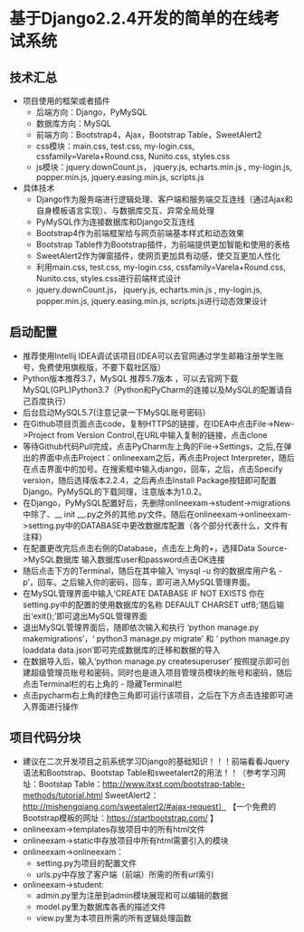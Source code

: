 # 基于Django2.2.4开发的简单的在线考试系统

## 技术汇总

+ 项目使用的框架或者插件
  + 后端方向：Django，PyMySQL
  + 数据库方向：MySQL
  + 前端方向：Bootstrap4，Ajax，Bootstrap Table，SweetAlert2
  + css模块：main.css,  test.css, my-login.css,  cssfamily=Varela+Round.css, Nunito.css, styles.css
  + js模块：jquery.downCount.js， jquery.js,  echarts.min.js ,  my-login.js,  popper.min.js,  jquery.easing.min.js, scripts.js
+ 具体技术
  + Django作为服务端进行逻辑处理、客户端和服务端交互连线（通过Ajax和自身模板语言实现）、与数据库交互、异常全局处理
  + PyMySQL作为连接数据库和Django交互连线
  + Bootstrap4作为前端框架给与网页前端基本样式和动态效果
  + Bootstrap Table作为Bootstrap插件，为前端提供更加智能和使用的表格
  + SweetAlert2作为弹窗插件，使网页更加具有动感，使交互更加人性化
  + 利用main.css,  test.css, my-login.css,  cssfamily=Varela+Round.css, Nunito.css, styles.css进行前端样式设计
  + jquery.downCount.js， jquery.js,  echarts.min.js ,  my-login.js,  popper.min.js,  jquery.easing.min.js, scripts.js进行动态效果设计

## 启动配置

+ 推荐使用Intellij IDEA调试该项目(IDEA可以去官网通过学生邮箱注册学生账号，免费使用旗舰版，不要下载社区版）
+ Python版本推荐3.7，MySQL 推荐5.7版本 ，可以去官网下载 MySQL(GPL)Python3.7（Python和PyCharm的连接以及MySQL的配置请自己百度执行）
+ 后台启动MySQL5.7(注意记录一下MySQL账号密码）
+ 在Github项目页面点击code，复制HTTPS的链接，在IDEA中点击File->New->Project from Version Control,在URL中输入复制的链接，点击clone
+ 等待Github代码Pull完成，点击PyCharm左上角的File->Settings，之后,在弹出的界面中点击Project：onlineexam之后，再点击Project Interpreter，随后在点击界面中的加号。在搜索框中输入django，回车，之后，点击Specify version，随后选择版本2.2.4，之后再点击Install Package按钮即可配置Django。PyMySQL的下载同理，注意版本为1.0.2。
+ 在Django，PyMySQL配置好后，先删除onlineexam->student->migrations中除了、__ init __.py之外的其他.py文件。随后在onlineexam->onlineexam->setting.py中的DATABASE中更改数据库配置（各个部分代表什么，文件有注释）
+ 在配置更改完后点击右侧的Database，点击左上角的+，选择Data Source->MySQL数据库 输入数据库user和password点击OK连接
+ 随后点击下方的Terminal，随后在其中输入 ‘mysql -u 你的数据库用户名 -p’，回车。之后输入你的密码，回车，即可进入MySQL管理界面。
+ 在MySQL管理界面中输入‘CREATE DATABASE IF NOT EXISTS 你在setting.py中的配置的使用数据库的名称 DEFAULT CHARSET utf8;’随后输出‘exit();’即可退出MySQL管理界面
+ 退出MySQL管理界面后，随即依次输入和执行 ‘python manage.py makemigrations’，‘ python3 manage.py migrate’ 和 ‘ python manage.py loaddata data.json’即可完成数据库的迁移和数据的导入
+ 在数据导入后，输入‘python manage.py createsuperuser’ 按照提示即可创建超级管理员账号和密码，同时也是进入项目管理员模块的账号和密码，随后点击Terminal栏的右上角的 - 隐藏Terminal栏
+ 点击pycharm右上角的绿色三角即可运行该项目，之后在下方点击连接即可进入界面进行操作

## 项目代码分块

- 建议在二次开发项目之前系统学习Django的基础知识！！！前端看看Jquery语法和Bootstrap、Bootstap Table和sweetalert2的用法！！（参考学习网址：Bootstap Table：http://www.itxst.com/bootstrap-table-methods/tutorial.html SweetAlert2：http://mishengqiang.com/sweetalert2/#ajax-request） 【一个免费的Bootstrap模板的网址：https://startbootstrap.com/ 】
- onlineexam->templates存放项目中的所有html文件
- onlineexam->static中存放项目中所有html需要引入的模块
- onlineexam->onlineexam：
  - setting.py为项目的配置文件
  - urls.py中存放了客户端（前端）所需的所有url索引
- onlineexam->student:
  - admin.py里为注册到admin模块展现和可以编辑的数据
  - model.py里为数据库各表的描述文件
  - view.py里为本项目所需的所有逻辑处理函数
